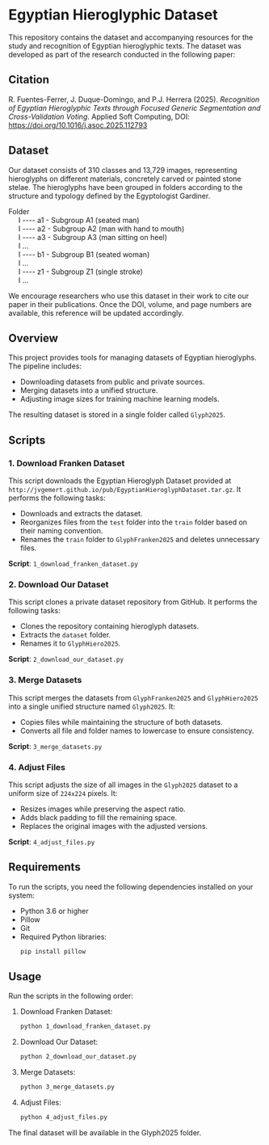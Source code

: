 # Egyptian Hieroglyphic Dataset

This repository contains the dataset and accompanying resources for the study and recognition of Egyptian hieroglyphic texts. The dataset was developed as part of the research conducted in the following paper:

## Citation  
R. Fuentes-Ferrer, J. Duque-Domingo, and P.J. Herrera (2025). *Recognition of Egyptian Hieroglyphic Texts through Focused Generic Segmentation and Cross-Validation Voting*. Applied Soft Computing, DOI: https://doi.org/10.1016/j.asoc.2025.112793

## Dataset  <br>
Our dataset consists of 310 classes and 13,729 images, representing hieroglyphs on different materials, concretely carved or painted stone stelae. The hieroglyphs have been grouped in folders according to the structure and typology defined by the Egyptologist Gardiner.

Folder <br>
&nbsp;&nbsp;&nbsp;&nbsp; I ---- a1 -  Subgroup A1 (seated man) <br>
&nbsp;&nbsp;&nbsp;&nbsp; I ---- a2 -  Subgroup A2 (man with hand to mouth) <br>
&nbsp;&nbsp;&nbsp;&nbsp; I ---- a3 -  Subgroup A3 (man sitting on heel) <br>
&nbsp;&nbsp;&nbsp;&nbsp; I ...<br>
&nbsp;&nbsp;&nbsp;&nbsp; I ---- b1 -  Subgroup B1 (seated woman) <br>
&nbsp;&nbsp;&nbsp;&nbsp; I ...<br>
&nbsp;&nbsp;&nbsp;&nbsp; I ---- z1 -  Subgroup Z1 (single stroke) <br>
&nbsp;&nbsp;&nbsp;&nbsp; I ... <br>
 
We encourage researchers who use this dataset in their work to cite our paper in their publications. Once the DOI, volume, and page numbers are available, this reference will be updated accordingly.

## Overview

This project provides tools for managing datasets of Egyptian hieroglyphs. The pipeline includes:
- Downloading datasets from public and private sources.
- Merging datasets into a unified structure.
- Adjusting image sizes for training machine learning models.

The resulting dataset is stored in a single folder called `Glyph2025`.

## Scripts

### 1. Download Franken Dataset

This script downloads the Egyptian Hieroglyph Dataset provided at `http://jvgemert.github.io/pub/EgyptianHieroglyphDataset.tar.gz`. It performs the following tasks:
- Downloads and extracts the dataset.
- Reorganizes files from the `test` folder into the `train` folder based on their naming convention.
- Renames the `train` folder to `GlyphFranken2025` and deletes unnecessary files.

**Script**: `1_download_franken_dataset.py`

### 2. Download Our Dataset

This script clones a private dataset repository from GitHub. It performs the following tasks:
- Clones the repository containing hieroglyph datasets.
- Extracts the `dataset` folder.
- Renames it to `GlyphHiero2025`.

**Script**: `2_download_our_dataset.py`

### 3. Merge Datasets

This script merges the datasets from `GlyphFranken2025` and `GlyphHiero2025` into a single unified structure named `Glyph2025`. It:
- Copies files while maintaining the structure of both datasets.
- Converts all file and folder names to lowercase to ensure consistency.

**Script**: `3_merge_datasets.py`

### 4. Adjust Files

This script adjusts the size of all images in the `Glyph2025` dataset to a uniform size of `224x224` pixels. It:
- Resizes images while preserving the aspect ratio.
- Adds black padding to fill the remaining space.
- Replaces the original images with the adjusted versions.

**Script**: `4_adjust_files.py`

## Requirements

To run the scripts, you need the following dependencies installed on your system:

- Python 3.6 or higher
- Pillow
- Git
- Required Python libraries:
  ```bash
  pip install pillow

## Usage

Run the scripts in the following order:

1. Download Franken Dataset:

   ```bash
   python 1_download_franken_dataset.py

2. Download Our Dataset:
 
   ```bash
   python 2_download_our_dataset.py

3. Merge Datasets:

   ```bash
   python 3_merge_datasets.py

4. Adjust Files:

   ```bash
   python 4_adjust_files.py

The final dataset will be available in the Glyph2025 folder.
